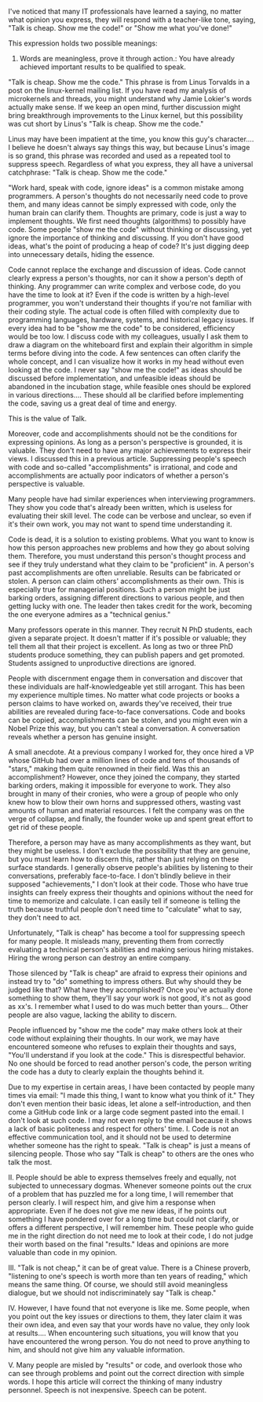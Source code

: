 I've noticed that many IT professionals have learned a saying, no matter what opinion you express, they will respond with a teacher-like tone, saying, "Talk is cheap. Show me the code!" or "Show me what you've done!"

This expression holds two possible meanings:

1. Words are meaningless, prove it through action.: You have already achieved important results to be qualified to speak.

"Talk is cheap. Show me the code." This phrase is from Linus Torvalds in a post on the linux-kernel mailing list. If you have read my analysis of microkernels and threads, you might understand why Jamie Lokier's words actually make sense. If we keep an open mind, further discussion might bring breakthrough improvements to the Linux kernel, but this possibility was cut short by Linus's "Talk is cheap. Show me the code."

Linus may have been impatient at the time, you know this guy's character.... I believe he doesn't always say things this way, but because Linus's image is so grand, this phrase was recorded and used as a repeated tool to suppress speech. Regardless of what you express, they all have a universal catchphrase: "Talk is cheap. Show me the code."

"Work hard, speak with code, ignore ideas" is a common mistake among programmers. A person's thoughts do not necessarily need code to prove them, and many ideas cannot be simply expressed with code, only the human brain can clarify them. Thoughts are primary, code is just a way to implement thoughts. We first need thoughts (algorithms) to possibly have code. Some people "show me the code" without thinking or discussing, yet ignore the importance of thinking and discussing. If you don't have good ideas, what's the point of producing a heap of code? It's just digging deep into unnecessary details, hiding the essence.

Code cannot replace the exchange and discussion of ideas. Code cannot clearly express a person's thoughts, nor can it show a person's depth of thinking. Any programmer can write complex and verbose code, do you have the time to look at it? Even if the code is written by a high-level programmer, you won't understand their thoughts if you're not familiar with their coding style. The actual code is often filled with complexity due to programming languages, hardware, systems, and historical legacy issues. If every idea had to be "show me the code" to be considered, efficiency would be too low. I discuss code with my colleagues, usually I ask them to draw a diagram on the whiteboard first and explain their algorithm in simple terms before diving into the code. A few sentences can often clarify the whole concept, and I can visualize how it works in my head without even looking at the code. I never say "show me the code!" as ideas should be discussed before implementation, and unfeasible ideas should be abandoned in the incubation stage, while feasible ones should be explored in various directions.... These should all be clarified before implementing the code, saving us a great deal of time and energy.

This is the value of Talk.

Moreover, code and accomplishments should not be the conditions for expressing opinions. As long as a person's perspective is grounded, it is valuable. They don't need to have any major achievements to express their views. I discussed this in a previous article. Suppressing people's speech with code and so-called "accomplishments" is irrational, and code and accomplishments are actually poor indicators of whether a person's perspective is valuable.

Many people have had similar experiences when interviewing programmers. They show you code that's already been written, which is useless for evaluating their skill level. The code can be verbose and unclear, so even if it's their own work, you may not want to spend time understanding it.

Code is dead, it is a solution to existing problems. What you want to know is how this person approaches new problems and how they go about solving them. Therefore, you must understand this person's thought process and see if they truly understand what they claim to be "proficient" in. A person's past accomplishments are often unreliable. Results can be fabricated or stolen. A person can claim others' accomplishments as their own. This is especially true for managerial positions. Such a person might be just barking orders, assigning different directions to various people, and then getting lucky with one. The leader then takes credit for the work, becoming the one everyone admires as a "technical genius."

Many professors operate in this manner. They recruit N PhD students, each given a separate project. It doesn't matter if it's possible or valuable; they tell them all that their project is excellent. As long as two or three PhD students produce something, they can publish papers and get promoted. Students assigned to unproductive directions are ignored.

People with discernment engage them in conversation and discover that these individuals are half-knowledgeable yet still arrogant. This has been my experience multiple times. No matter what code projects or books a person claims to have worked on, awards they've received, their true abilities are revealed during face-to-face conversations. Code and books can be copied, accomplishments can be stolen, and you might even win a Nobel Prize this way, but you can't steal a conversation. A conversation reveals whether a person has genuine insight.

A small anecdote. At a previous company I worked for, they once hired a VP whose GitHub had over a million lines of code and tens of thousands of "stars," making them quite renowned in their field. Was this an accomplishment? However, once they joined the company, they started barking orders, making it impossible for everyone to work. They also brought in many of their cronies, who were a group of people who only knew how to blow their own horns and suppressed others, wasting vast amounts of human and material resources. I felt the company was on the verge of collapse, and finally, the founder woke up and spent great effort to get rid of these people.

Therefore, a person may have as many accomplishments as they want, but they might be useless. I don't exclude the possibility that they are genuine, but you must learn how to discern this, rather than just relying on these surface standards. I generally observe people's abilities by listening to their conversations, preferably face-to-face. I don't blindly believe in their supposed "achievements," I don't look at their code. Those who have true insights can freely express their thoughts and opinions without the need for time to memorize and calculate. I can easily tell if someone is telling the truth because truthful people don't need time to "calculate" what to say, they don't need to act.

Unfortunately, "Talk is cheap" has become a tool for suppressing speech for many people. It misleads many, preventing them from correctly evaluating a technical person's abilities and making serious hiring mistakes. Hiring the wrong person can destroy an entire company.

Those silenced by "Talk is cheap" are afraid to express their opinions and instead try to "do" something to impress others. But why should they be judged like that? What have they accomplished? Once you've actually done something to show them, they'll say your work is not good, it's not as good as xx's. I remember what I used to do was much better than yours... Other people are also vague, lacking the ability to discern.

People influenced by "show me the code" may make others look at their code without explaining their thoughts. In our work, we may have encountered someone who refuses to explain their thoughts and says, "You'll understand if you look at the code." This is disrespectful behavior. No one should be forced to read another person's code, the person writing the code has a duty to clearly explain the thoughts behind it.

Due to my expertise in certain areas, I have been contacted by people many times via email: "I made this thing, I want to know what you think of it." They don't even mention their basic ideas, let alone a self-introduction, and then come a GitHub code link or a large code segment pasted into the email. I don't look at such code. I may not even reply to the email because it shows a lack of basic politeness and respect for others' time. I. Code is not an effective communication tool, and it should not be used to determine whether someone has the right to speak. "Talk is cheap" is just a means of silencing people. Those who say "Talk is cheap" to others are the ones who talk the most.

II. People should be able to express themselves freely and equally, not subjected to unnecessary dogmas. Whenever someone points out the crux of a problem that has puzzled me for a long time, I will remember that person clearly. I will respect him, and give him a response when appropriate. Even if he does not give me new ideas, if he points out something I have pondered over for a long time but could not clarify, or offers a different perspective, I will remember him. These people who guide me in the right direction do not need me to look at their code, I do not judge their worth based on the final "results." Ideas and opinions are more valuable than code in my opinion.

III. "Talk is not cheap," it can be of great value. There is a Chinese proverb, "listening to one's speech is worth more than ten years of reading," which means the same thing. Of course, we should still avoid meaningless dialogue, but we should not indiscriminately say "Talk is cheap."

IV. However, I have found that not everyone is like me. Some people, when you point out the key issues or directions to them, they later claim it was their own idea, and even say that your words have no value, they only look at results.... When encountering such situations, you will know that you have encountered the wrong person. You do not need to prove anything to him, and should not give him any valuable information.

V. Many people are misled by "results" or code, and overlook those who can see through problems and point out the correct direction with simple words. I hope this article will correct the thinking of many industry personnel. Speech is not inexpensive. Speech can be potent.